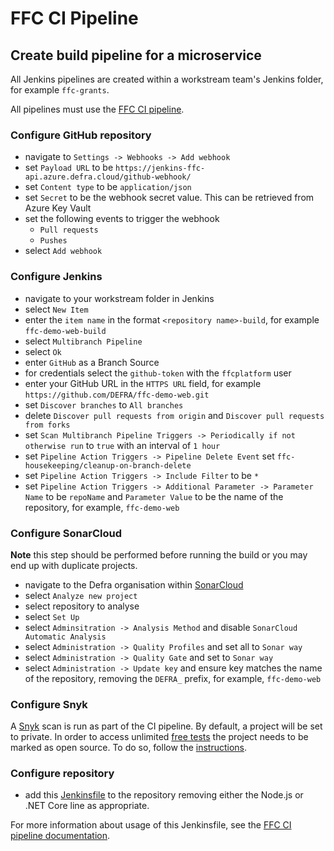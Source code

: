 # FFC CI Pipeline

## Create build pipeline for a microservice

All Jenkins pipelines are created within a workstream team's Jenkins folder, for example `ffc-grants`.

All pipelines must use the [FFC CI pipeline](../standards/ci-pipeline.md).

### Configure GitHub repository

- navigate to `Settings -> Webhooks -> Add webhook`
- set `Payload URL` to be `https://jenkins-ffc-api.azure.defra.cloud/github-webhook/`
- set `Content type` to be `application/json`
- set `Secret` to be the webhook secret value.  This can be retrieved from Azure Key Vault
- set the following events to trigger the webhook
  - `Pull requests`
  - `Pushes`
- select `Add webhook`

### Configure Jenkins

- navigate to your workstream folder in Jenkins
- select `New Item`
- enter the `item name` in the format `<repository name>-build`, for example `ffc-demo-web-build`
- select `Multibranch Pipeline`
- select `Ok`
- enter `GitHub` as a Branch Source
- for credentials select the `github-token` with the `ffcplatform` user
- enter your GitHub URL in the `HTTPS URL` field, for example `https://github.com/DEFRA/ffc-demo-web.git`
- set `Discover branches` to `All branches`
- delete `Discover pull requests from origin` and `Discover pull requests from forks`
- set `Scan Multibranch Pipeline Triggers -> Periodically if not otherwise run` to `true` with an interval of `1 hour`
- set `Pipeline Action Triggers -> Pipeline Delete Event` set `ffc-housekeeping/cleanup-on-branch-delete`
- set `Pipeline Action Triggers -> Include Filter` to be `*`
- set `Pipeline Action Triggers -> Additional Parameter -> Parameter Name` to be `repoName` and `Parameter Value` to be the name of the repository, for example, `ffc-demo-web`

### Configure SonarCloud

**Note** this step should be performed before running the build or you may end up with duplicate projects.

- navigate to the Defra organisation within [SonarCloud](https://sonarcloud.io/organizations/defra/projects?sort=analysis_date)
- select `Analyze new project`
- select repository to analyse
- select `Set Up`
- select `Adminsitration -> Analysis Method` and disable `SonarCloud Automatic Analysis`
- select `Administration -> Quality Profiles` and set all to `Sonar way`
- select `Administration -> Quality Gate` and set to `Sonar way`
- select `Administration -> Update key` and ensure key matches the name of the repository, removing the `DEFRA_` prefix, for example, `ffc-demo-web`

### Configure Snyk

A [Snyk](https://app.snyk.io/) scan is run as part of the CI pipeline. By default, a project will be set to private. In order to access unlimited [free tests](https://snyk.io/plans/) the project needs to be marked as open source. To do so, follow the [instructions](https://support.snyk.io/hc/en-us/articles/360000910597).

### Configure repository

- add this [Jenkinsfile](../../resources/Jenkinsfile) to the repository removing either the Node.js or .NET Core line as appropriate.

For more information about usage of this Jenkinsfile, see the [FFC CI pipeline documentation](https://github.com/DEFRA/ffc-jenkins-pipeline-library).
